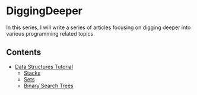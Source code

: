 # DiggingDeeper
In this series, I will write a series of articles focusing on digging deeper into various programming related topics.

## Contents

* [Data Structures Tutorial](/DataStructuresTutoiral/index.md)
    - [Stacks](/DataStructuresTutoiral/DST-stacks.md)
    - [Sets](/DataStructuresTutoiral/DST-sets.md)
    - [Binary Search Trees](/DataStructuresTutoiral/DST-trees.md)



